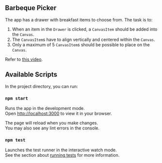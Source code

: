 ## Barbeque Picker
The app has a drawer with breakfast items to choose from.
The task is to:
1. When an item in the `Drawer` is clicked, a `CanvasItem` should be added into the `Canvas`.
2. The `CanvasItem`s have to align vertically and centered within the `Canvas`.
3. Only a maximum of 5 `CanvasItem`s should be possible to place on the `Canvas`.

Refer to [this video](https://www.loom.com/share/d9df4f416b50400faf78600d9be78f2a?sid=65e804ea-9f0d-4a9b-9a93-526fea421bd3).

## Available Scripts

In the project directory, you can run:

### `npm start`

Runs the app in the development mode.\
Open [http://localhost:3000](http://localhost:3000) to view it in your browser.

The page will reload when you make changes.\
You may also see any lint errors in the console.

### `npm test`

Launches the test runner in the interactive watch mode.\
See the section about [running tests](https://facebook.github.io/create-react-app/docs/running-tests) for more information.
